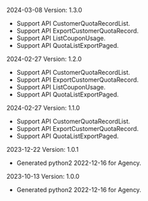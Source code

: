 2024-03-08 Version: 1.3.0
- Support API CustomerQuotaRecordList.
- Support API ExportCustomerQuotaRecord.
- Support API ListCouponUsage.
- Support API QuotaListExportPaged.


2024-02-27 Version: 1.2.0
- Support API CustomerQuotaRecordList.
- Support API ExportCustomerQuotaRecord.
- Support API ListCouponUsage.
- Support API QuotaListExportPaged.


2024-02-27 Version: 1.1.0
- Support API CustomerQuotaRecordList.
- Support API ExportCustomerQuotaRecord.
- Support API QuotaListExportPaged.


2023-12-22 Version: 1.0.1
- Generated python2 2022-12-16 for Agency.

2023-10-13 Version: 1.0.0
- Generated python2 2022-12-16 for Agency.

